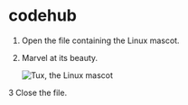# codehub
1. Open the file containing the Linux mascot.
2. Marvel at its beauty.

   ![Tux, the Linux mascot](/assets/images/tux/png)

3 Close the file.
